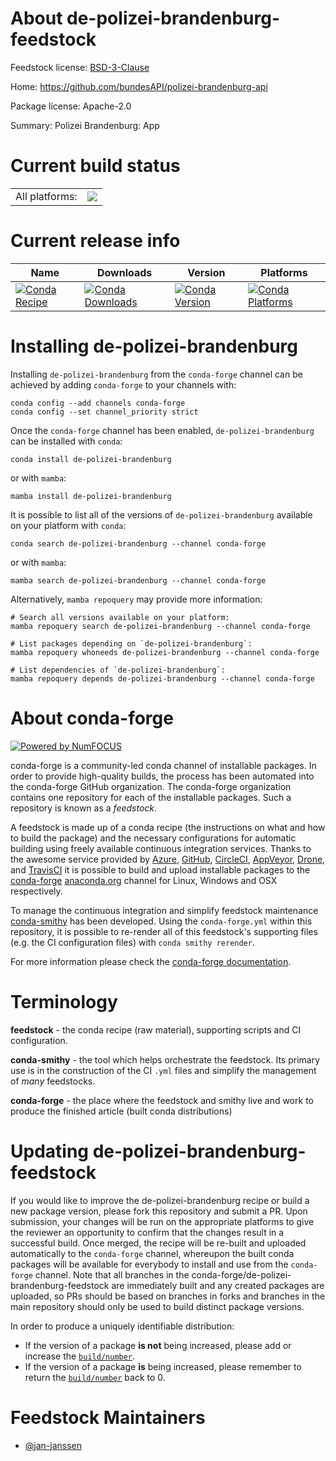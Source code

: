 About de-polizei-brandenburg-feedstock
======================================

Feedstock license: [BSD-3-Clause](https://github.com/conda-forge/de-polizei-brandenburg-feedstock/blob/main/LICENSE.txt)

Home: https://github.com/bundesAPI/polizei-brandenburg-api

Package license: Apache-2.0

Summary: Polizei Brandenburg: App

Current build status
====================


<table><tr><td>All platforms:</td>
    <td>
      <a href="https://dev.azure.com/conda-forge/feedstock-builds/_build/latest?definitionId=17425&branchName=main">
        <img src="https://dev.azure.com/conda-forge/feedstock-builds/_apis/build/status/de-polizei-brandenburg-feedstock?branchName=main">
      </a>
    </td>
  </tr>
</table>

Current release info
====================

| Name | Downloads | Version | Platforms |
| --- | --- | --- | --- |
| [![Conda Recipe](https://img.shields.io/badge/recipe-de--polizei--brandenburg-green.svg)](https://anaconda.org/conda-forge/de-polizei-brandenburg) | [![Conda Downloads](https://img.shields.io/conda/dn/conda-forge/de-polizei-brandenburg.svg)](https://anaconda.org/conda-forge/de-polizei-brandenburg) | [![Conda Version](https://img.shields.io/conda/vn/conda-forge/de-polizei-brandenburg.svg)](https://anaconda.org/conda-forge/de-polizei-brandenburg) | [![Conda Platforms](https://img.shields.io/conda/pn/conda-forge/de-polizei-brandenburg.svg)](https://anaconda.org/conda-forge/de-polizei-brandenburg) |

Installing de-polizei-brandenburg
=================================

Installing `de-polizei-brandenburg` from the `conda-forge` channel can be achieved by adding `conda-forge` to your channels with:

```
conda config --add channels conda-forge
conda config --set channel_priority strict
```

Once the `conda-forge` channel has been enabled, `de-polizei-brandenburg` can be installed with `conda`:

```
conda install de-polizei-brandenburg
```

or with `mamba`:

```
mamba install de-polizei-brandenburg
```

It is possible to list all of the versions of `de-polizei-brandenburg` available on your platform with `conda`:

```
conda search de-polizei-brandenburg --channel conda-forge
```

or with `mamba`:

```
mamba search de-polizei-brandenburg --channel conda-forge
```

Alternatively, `mamba repoquery` may provide more information:

```
# Search all versions available on your platform:
mamba repoquery search de-polizei-brandenburg --channel conda-forge

# List packages depending on `de-polizei-brandenburg`:
mamba repoquery whoneeds de-polizei-brandenburg --channel conda-forge

# List dependencies of `de-polizei-brandenburg`:
mamba repoquery depends de-polizei-brandenburg --channel conda-forge
```


About conda-forge
=================

[![Powered by
NumFOCUS](https://img.shields.io/badge/powered%20by-NumFOCUS-orange.svg?style=flat&colorA=E1523D&colorB=007D8A)](https://numfocus.org)

conda-forge is a community-led conda channel of installable packages.
In order to provide high-quality builds, the process has been automated into the
conda-forge GitHub organization. The conda-forge organization contains one repository
for each of the installable packages. Such a repository is known as a *feedstock*.

A feedstock is made up of a conda recipe (the instructions on what and how to build
the package) and the necessary configurations for automatic building using freely
available continuous integration services. Thanks to the awesome service provided by
[Azure](https://azure.microsoft.com/en-us/services/devops/), [GitHub](https://github.com/),
[CircleCI](https://circleci.com/), [AppVeyor](https://www.appveyor.com/),
[Drone](https://cloud.drone.io/welcome), and [TravisCI](https://travis-ci.com/)
it is possible to build and upload installable packages to the
[conda-forge](https://anaconda.org/conda-forge) [anaconda.org](https://anaconda.org/)
channel for Linux, Windows and OSX respectively.

To manage the continuous integration and simplify feedstock maintenance
[conda-smithy](https://github.com/conda-forge/conda-smithy) has been developed.
Using the ``conda-forge.yml`` within this repository, it is possible to re-render all of
this feedstock's supporting files (e.g. the CI configuration files) with ``conda smithy rerender``.

For more information please check the [conda-forge documentation](https://conda-forge.org/docs/).

Terminology
===========

**feedstock** - the conda recipe (raw material), supporting scripts and CI configuration.

**conda-smithy** - the tool which helps orchestrate the feedstock.
                   Its primary use is in the construction of the CI ``.yml`` files
                   and simplify the management of *many* feedstocks.

**conda-forge** - the place where the feedstock and smithy live and work to
                  produce the finished article (built conda distributions)


Updating de-polizei-brandenburg-feedstock
=========================================

If you would like to improve the de-polizei-brandenburg recipe or build a new
package version, please fork this repository and submit a PR. Upon submission,
your changes will be run on the appropriate platforms to give the reviewer an
opportunity to confirm that the changes result in a successful build. Once
merged, the recipe will be re-built and uploaded automatically to the
`conda-forge` channel, whereupon the built conda packages will be available for
everybody to install and use from the `conda-forge` channel.
Note that all branches in the conda-forge/de-polizei-brandenburg-feedstock are
immediately built and any created packages are uploaded, so PRs should be based
on branches in forks and branches in the main repository should only be used to
build distinct package versions.

In order to produce a uniquely identifiable distribution:
 * If the version of a package **is not** being increased, please add or increase
   the [``build/number``](https://docs.conda.io/projects/conda-build/en/latest/resources/define-metadata.html#build-number-and-string).
 * If the version of a package **is** being increased, please remember to return
   the [``build/number``](https://docs.conda.io/projects/conda-build/en/latest/resources/define-metadata.html#build-number-and-string)
   back to 0.

Feedstock Maintainers
=====================

* [@jan-janssen](https://github.com/jan-janssen/)


